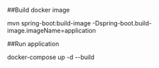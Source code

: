 ##Build docker image

mvn spring-boot:build-image -Dspring-boot.build-image.imageName=application

##Run application

docker-compose up -d --build